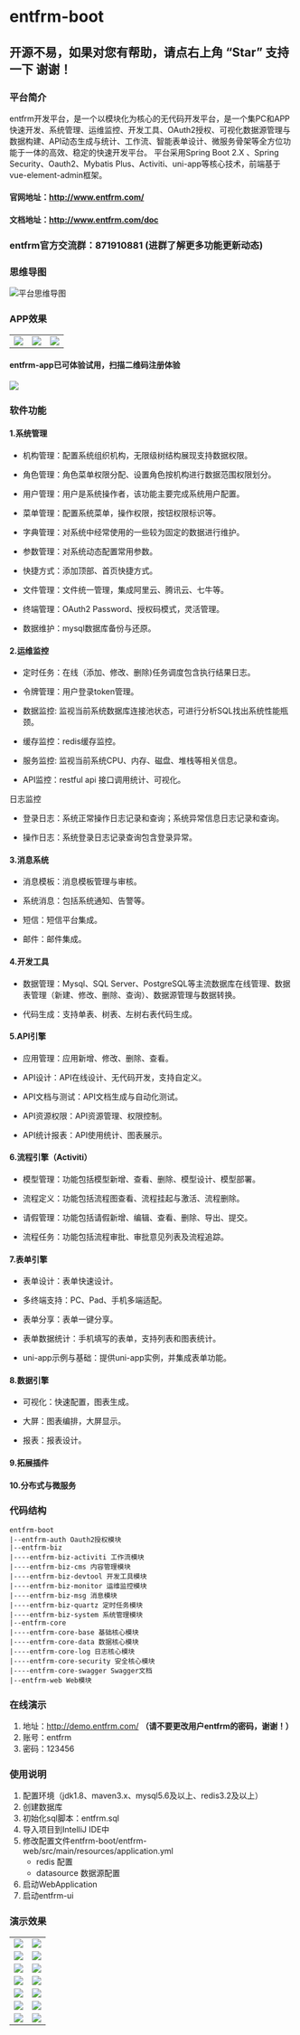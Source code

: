 # entfrm-boot
## 开源不易，如果对您有帮助，请点右上角 “Star” 支持一下 谢谢！
### 平台简介    
entfrm开发平台，是一个以模块化为核心的无代码开发平台，是一个集PC和APP快速开发、系统管理、运维监控、开发工具、OAuth2授权、可视化数据源管理与数据构建、API动态生成与统计、工作流、智能表单设计、微服务骨架等全方位功能于一体的高效、稳定的快速开发平台。
平台采用Spring Boot 2.X 、Spring Security、Oauth2、Mybatis Plus、Activiti、uni-app等核心技术，前端基于vue-element-admin框架。
#### 官网地址：http://www.entfrm.com/
#### 文档地址：http://www.entfrm.com/doc
###  entfrm官方交流群：871910881 (进群了解更多功能更新动态)
### 思维导图
![平台思维导图](http://47.100.3.58/static/show/entfrm.png)
### APP效果

<table>
    <tr>
        <td><img src="http://47.100.3.58/static/show/app-login.jpg"/></td>
        <td><img src="http://47.100.3.58/static/show/app-msg.jpg"/></td>
        <td><img src="http://47.100.3.58/static/show/app-my.jpg"/></td>
    </tr>
</table>

#### entfrm-app已可体验试用，扫描二维码注册体验

<img src="http://47.100.3.58/static/show/qrcode.png"/>

### 软件功能

#### 1.系统管理
 * 机构管理：配置系统组织机构，无限级树结构展现支持数据权限。

 * 角色管理：角色菜单权限分配、设置角色按机构进行数据范围权限划分。

 * 用户管理：用户是系统操作者，该功能主要完成系统用户配置。

 * 菜单管理：配置系统菜单，操作权限，按钮权限标识等。

 * 字典管理：对系统中经常使用的一些较为固定的数据进行维护。

 * 参数管理：对系统动态配置常用参数。

 * 快捷方式：添加顶部、首页快捷方式。

 * 文件管理：文件统一管理，集成阿里云、腾讯云、七牛等。

 * 终端管理：OAuth2 Password、授权码模式，灵活管理。

 * 数据维护：mysql数据库备份与还原。

#### 2.运维监控
 * 定时任务：在线（添加、修改、删除)任务调度包含执行结果日志。
 
 * 令牌管理：用户登录token管理。
 
 * 数据监控: 监视当前系统数据库连接池状态，可进行分析SQL找出系统性能瓶颈。

 * 缓存监控：redis缓存监控。

 * 服务监控: 监视当前系统CPU、内存、磁盘、堆栈等相关信息。

 * API监控：restful api 接口调用统计、可视化。

  日志监控

 * 登录日志：系统正常操作日志记录和查询；系统异常信息日志记录和查询。

 * 操作日志：系统登录日志记录查询包含登录异常。
#### 3.消息系统
 * 消息模板：消息模板管理与审核。
 
 * 系统消息：包括系统通知、告警等。
 
 * 短信：短信平台集成。
 
 * 邮件：邮件集成。

#### 4.开发工具
 * 数据管理：Mysql、SQL Server、PostgreSQL等主流数据库在线管理、数据表管理（新建、修改、删除、查询）、数据源管理与数据转换。

 * 代码生成：支持单表、树表、左树右表代码生成。
 
#### 5.API引擎
 * 应用管理：应用新增、修改、删除、查看。
 
 * API设计：API在线设计、无代码开发，支持自定义。
 
 * API文档与测试：API文档生成与自动化测试。
 
 * API资源权限：API资源管理、权限控制。
 
 * API统计报表：API使用统计、图表展示。

#### 6.流程引擎（Activiti）
 * 模型管理：功能包括模型新增、查看、删除、模型设计、模型部署。
 
 * 流程定义：功能包括流程图查看、流程挂起与激活、流程删除。
 
 * 请假管理：功能包括请假新增、编辑、查看、删除、导出、提交。
 
 * 流程任务：功能包括流程审批、审批意见列表及流程追踪。
#### 7.表单引擎
 * 表单设计：表单快速设计。
 
 * 多终端支持：PC、Pad、手机多端适配。
 
 * 表单分享：表单一键分享。
 
 * 表单数据统计：手机填写的表单，支持列表和图表统计。 
 
 * uni-app示例与基础：提供uni-app实例，并集成表单功能。 
#### 8.数据引擎 
 * 可视化：快速配置，图表生成。
 
 * 大屏：图表编排，大屏显示。
 
 * 报表：报表设计。
 
#### 9.拓展插件
 
#### 10.分布式与微服务 
 
### 代码结构
~~~
entfrm-boot
|--entfrm-auth Oauth2授权模块
|--entfrm-biz 
|----entfrm-biz-activiti 工作流模块
|----entfrm-biz-cms 内容管理模块
|----entfrm-biz-devtool 开发工具模块
|----entfrm-biz-monitor 运维监控模块
|----entfrm-biz-msg 消息模块
|----entfrm-biz-quartz 定时任务模块
|----entfrm-biz-system 系统管理模块
|--entfrm-core 
|----entfrm-core-base 基础核心模块
|----entfrm-core-data 数据核心模块
|----entfrm-core-log 日志核心模块
|----entfrm-core-security 安全核心模块
|----entfrm-core-swagger Swagger文档
|--entfrm-web Web模块
~~~
### 在线演示

1. 地址：<http://demo.entfrm.com/> **（请不要更改用户entfrm的密码，谢谢！）**
2. 账号：entfrm
3. 密码：123456

### 使用说明

1. 配置环境（jdk1.8、maven3.x、mysql5.6及以上、redis3.2及以上）
2. 创建数据库
3. 初始化sql脚本：entfrm.sql
4. 导入项目到IntelliJ IDE中
5. 修改配置文件entfrm-boot/entfrm-web/src/main/resources/application.yml
    * redis 配置
    * datasource 数据源配置
6. 启动WebApplication
7. 启动entfrm-ui

### 演示效果
<table>
    <tr>
        <td><img src="http://47.100.3.58/static/show/login.png"/></td>
        <td><img src="http://47.100.3.58/static/show/home.png"/></td>
    </tr>
    <tr>
        <td><img src="http://47.100.3.58/static/show/dept.png"/></td>
        <td><img src="http://47.100.3.58/static/show/role.png"/></td>
    </tr>
    <tr>
        <td><img src="http://47.100.3.58/static/show/user.png"/></td>
        <td><img src="http://47.100.3.58/static/show/menu.png"/></td>
    </tr>
	<tr>
        <td><img src="http://47.100.3.58/static/show/dict.png"/></td>
        <td><img src="http://47.100.3.58/static/show/oauth.png"/></td>
    </tr>	 
    <tr>
        <td><img src="http://47.100.3.58/static/show/loginLog.png"/></td>
        <td><img src="http://47.100.3.58/static/show/operLog.png"/></td>
    </tr>
    <tr>
        <td><img src="http://47.100.3.58/static/show/datasource.png"/></td>
        <td><img src="http://47.100.3.58/static/show/job.png"/></td>
    </tr>
    <tr>
        <td><img src="http://47.100.3.58/static/show/model.png"/></td>
        <td><img src="http://47.100.3.58/static/show/task.png"/></td>
    </tr>
</table>

